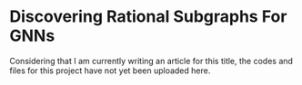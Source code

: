 # Discovering Rational Subgraphs For GNNs

Considering that I am currently writing an article for this title, the codes and files for this project have not yet been uploaded here.
